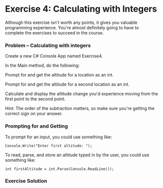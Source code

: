 # Exercise 4: Calculating with Integers
Although this exercise isn't worth any points, it gives you valuable programming experience. You're almost definitely going to have to complete the exercises to succeed in the course.

### Problem – Calculating with integers

Create a new C# Console App named Exercise4.

In the Main method, do the following:

Prompt for and get the altitude for a location as an int.

Prompt for and get the altitude for a second location as an int.

Calculate and display the altitude change you'd experience moving from the first point to the second point.

Hint: The order of the subtraction matters, so make sure you're getting the correct sign on your answer.

### Prompting for and Getting

To prompt for an input, you could use something like:

```Console.Write("Enter first altitude: ");```

To read, parse, and store an altitude typed in by the user, you could use something like: 

```int firstAltitude = int.Parse(Console.ReadLine());```

### Exercise Solution
